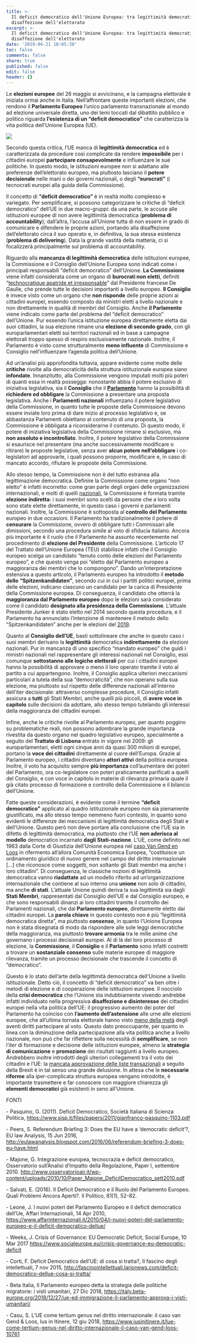 ```yaml
---
title: >-
  Il deficit democratico dell'Unione Europea: tra legittimità democratica e
  disaffezione dell'elettorato
excerpt: >-
  Il deficit democratico dell'Unione Europea: tra legittimità democratica e
  disaffezione dell'elettorato
date: '2019-04-21 10:05:30'
toc: false
comments: false
share: true
published: false
edit: false
header: {}
---
```

Le **elezioni europee** del 26 maggio si avvicinano, e la campagna elettorale è iniziata ormai anche in Italia. Nell’affrontare queste importanti elezioni, che rendono il **Parlamento Europeo** l’unico parlamento transnazionale al mondo ad elezione universale diretta, uno dei temi toccati dal dibattito pubblico e politico riguarda **l’esistenza di un “deficit democratico”** che caratterizza la vita politica dell’Unione Europea (UE). 

![](/assets/images/schermata-2019-04-21-alle-10.09.09.png)

Secondo questa critica, l’UE manca di **legittimità democratica** ed è caratterizzata da procedure così complicate da rendere **impossibile** per i cittadini europei **partecipare consapevolmente** e influenzare le sue politiche. In questo modo, le istituzioni europee non si adattano alle preferenze dell’elettorato europeo, ma piuttosto lasciano il **potere decisionale** nelle mani o dei governi nazionali, o degli **“eurocrati”** (i tecnocrati europei alla guida della Commissione).

Il concetto di **“deficit democratico”** è in realtà molto complesso e variegato. Per semplificare, si possono categorizzare le critiche di “deficit democratico” dell’UE in due macro-gruppi: da una parte, le accuse alle istituzioni europee di non avere legittimità democratica (**problema di accountability**); dall’altra, l’accusa all’Unione tutta di non essere in grado di comunicare e difendere le proprie azioni, portando alla disaffezione dell’elettorato circa il suo operato e, in definitiva, la sua stessa esistenza  (**problema di delivering**). Data la grande vastità della matteria, ci si focalizzerà principalmente sul problema di accountability.

Riguardo alla **mancanza di legittimità democratica** delle istituzioni europee, la Commissione e il Consiglio dell’Unione Europea sono indicati come i principali responsabili “deficit democratico” dell’Unione. **La Commissione** viene infatti considerata come un organo di **burocrati non eletti**, definiti “[technocratique apatride et irresponsable](https://www.cvce.eu/content/publication/1999/2/24/169b1692-c7dd-4ad4-b5fb-67e0e28edd02/publishable_fr.pdf)” dal Presidente francese De Gaulle, che prende tutte le decisioni importanti a livello europeo. **Il Consiglio** è invece visto come un organo che **non risponde** delle proprie azioni ai cittadini europei, essendo composto da ministri eletti a livello nazionale e non direttamente in qualità di membri del Consiglio. Anche **il Parlamento** viene indicato come parte del problema del “deficit democratico” dell’Unione. Pur essendo l’unica istituzione europea direttamente eletta dai suoi cittadini, la sua elezione rimane una **elezione di secondo grado**, con gli europarlamentari eletti sui territori nazionali ed in base a campagne elettorali troppo spesso di respiro esclusivamente nazionale. Inoltre, il Parlamento è visto come strutturalmente **meno influente** di Commissione e Consiglio nell’influenzare l’agenda politica dell’Unione. 

Ad un’analisi più approfondita tuttavia, appare evidente come molte delle **critiche** rivolte alla democraticità della struttura istituzionale europea siano **infondate**. Innanzitutto, alla Commissione vengono imputati molti più poteri di quanti essa in realtà possegga: nonostante abbia il potere esclusivo di iniziativa legislativa, sia il **Consiglio** che il [**Parlamento**](https://italy.beta-europe.org/2018/12/27/ue-ed-immigrazione-il-parlamento-approva-i-visti-umanitari/) hanno la possibilità di **richiedere ed obbligare** la Commissione a presentare una proposta legislativa. Anche i **Parlamenti nazionali** influenzano il potere legislativo della Commissione, in quanto tutte le proposte della Commissione devono essere inviate loro prima di dare inizio al processo legislativo e, se abbastanza Parlamenti obiettano al contenuto di una proposta, la Commissione è obbligata a riconsiderarne il contenuto. Di questo modo, il potere di iniziativa legislativa della Commissione rimane sì esclusivo, ma **non assoluto e incontrollato**. Inoltre, il potere legislativo della Commissione si esaurisce nel presentare (ma anche successivamente modificare o ritirare) le proposte legislative, senza aver **alcun potere nell’obbligare** i co-legislatori ad approvarle, i quali possono proporre, modificare e, in caso di mancato accordo, rifiutare le proposte della Commissione. 

Allo stesso tempo, la Commissione non è del tutto estranea alla legittimazione democratica. Definire la Commissione come organo “non eletto” è infatti incorretto: come gran parte degli organi delle organizzazioni internazionali, e molti di quelli [nazionali](https://www.huffingtonpost.it/antonio-caputo-/mattarella-e-i-ministri-chi-nomina-chi_a_23444181/), la Commissione è formata tramite **elezione indiretta:** i suoi membri sono scelti da persone che a loro volta sono state elette direttamente, in questo caso i governi e parlamenti nazionali. Inoltre, la Commissione è sottoposta al **controllo del Parlamento** europeo in due occasioni. Il Parlamento ha tradizionalmente il potere di **censurare** la Commissione, ovvero di obbligare tutti i Commissari alle dimissioni, secondo una procedura simile al voto di sfiducia italiano. Ancora più importante è il ruolo che il Parlamento ha assunto recentemente nel procedimento di **elezione del Presidente** della Commissione. L’articolo 17 del Trattato dell’Unione Europea (TEU) stabilisce infatti che il Consiglio europeo scelga un candidato “tenuto conto delle elezioni del Parlamento europeo”, e che questo venga poi “eletto dal Parlamento europeo a maggioranza dei membri che lo compongono”. Dando un’interpretazione estensiva a questo articolo, il Parlamento europeo ha introdotto il **metodo dello** **“Spitzenkandidaten”**, secondo cui in cui i partiti politici europei, prima delle elezioni, indicano ciascuno un candidato per la carica di Presidente della Commissione europea. Di conseguenza, il candidato che otterrà la **maggioranza dal Parlamento europeo** dopo le elezioni sarà considerato come il candidato **designato alla presidenza della Commissione**. L’attuale Presidente Junker è stato eletto nel 2014 secondo questa procedura, e il Parlamento ha annunciato l’intenzione di mantenere il metodo dello “Spitzenkandidaten” anche per le elezioni del [2019](http://www.europarl.europa.eu/news/it/press-room/20180202IPR97026/elezioni-2019-il-sistema-degli-spitzenkandidaten-non-puo-essere-revocato). 

Quanto al **Consiglio dell’UE**, basti sottolineare che anche in questo caso i suoi membri derivano la **legittimità** democratica **indirettamente** da elezioni nazionali. Pur in mancanza di uno specifico “mandato europeo” che guidi i ministri nazionali nel rappresentare gli interessi nazionali nel Consiglio, essi comunque **sottostanno alle logiche elettorali** per cui i cittadini europei hanno la possibilità di approvare o meno il loro operato tramite il voto al partito a cui appartengono. Inoltre, il Consiglio applica ulteriori meccanismi particolari a tutela della sua “democraticità”, che non operano sulla sua elezione, ma piuttosto sul rispetto delle differenze nazionali all’interno dell’iter decisionale: attraverso complesse procedure, il Consiglio infatti assicura a **tutti** gli Stati Membri, anche quelli più piccoli, di **avere voce in capitolo** sulle decisioni da adottare, allo stesso tempo tutelando gli interessi della maggioranza dei cittadini europei.

Infine, anche le critiche rivolte al Parlamento europeo, per quanto poggino su problematiche reali, non possono adombrare la grande importanza rivestita da questo organo nel quadro legislativo europeo, specialmente a seguito del **Trattato di Lisbona** entrato in vigore nel 2009: gli europarlamentari, eletti ogni cinque anni da quasi 300 milioni di europei, portano la **voce dei cittadini** direttamente al cuore dell’Europa. Grazie al Parlamento europeo, i cittadini diventano **attori attivi** della politica europea. Inoltre, il voto ha acquisito sempre **più importanza** coll’aumentare dei poteri del Parlamento, ora co-legislatore con poteri praticamente parificati a quelli del Consiglio, e con voce in capitolo in materie di rilevanza primaria quale il già citato processo di formazione e controllo della Commissione e il bilancio dell’Unione. 

Fatte queste considerazioni, è evidente come il termine **“deficit democratico”** applicato al quadro istituzionale europeo non sia pienamente giustificato, ma allo stesso tempo nemmeno fuori contesto, in quanto sono evidenti le differenze dei meccanismi di legittimità democratica degli Stati e dell’Unione. Questo però non deve portare alla conclusione che l’UE sia in difetto di legittimità democratica, ma piuttosto che l’UE **non aderisca al modello** democratico incarnato **dagli Stati-nazione**. L’UE, come definito nel 1963 dalla Corte di Giustizia dell’Unione europea nel [caso Van Gend en Loos](http://curia.europa.eu/juris/showPdf.jsf?text=&docid=87120&pageIndex=0&doclang=IT&mode=req&dir=&occ=first&part=1&cid=76427) in rifermento all’allora Comunità Economica Europea, “costituisce un ordinamento giuridico di nuovo genere nel campo del diritto internazionale \[…] che riconosce come soggetti, non soltanto gli Stati membri ma anche i loro cittadini”. Di conseguenza, le classiche nozioni di legittimità democratica vanno **riadattate** ad un modello riferito ad un’organizzazione internazionale che contiene al suo interno una **unione** non solo di cittadini, ma anche **di stati**. L’attuale Unione quindi deriva la sua legittimità sia dagli **Stati Membri**, rappresentati dal Consiglio dell’UE e dal Consiglio europeo, e che sono responsabili dinanzi ai loro cittadini tramite il controllo dei Parlamenti nazionali, che dal **Parlamento europeo**, direttamente eletto dai cittadini europei. La **parola chiave** in questo contesto non è più “legittimità democratica diretta”, ma piuttosto **_consenso_**, in quanto l’Unione Europea non è stata disegnata di modo da rispondere alle sole leggi democratiche della maggioranza, ma piuttosto **trovare armonia** tra le mille anime che governano i processi decisionali europei. Al di là del loro processo di elezione, la **Commissione**, il **Consiglio** e il **Parlamento** sono infatti costretti a trovare un **sostanziale consenso** sulle materie europee di maggiore rilevanza, tramite un processo decisionale che trascende il concetto di “democratico”.

Questo è lo stato dell’arte della legittimità democratica dell’Unione a livello istituzionale. Detto ciò, il concetto di “deficit democratico” va ben oltre i metodi di elezione e di cooperazione delle istituzioni europee. Il nocciolo della **crisi democratica** che l’Unione sta indubbiamente vivendo andrebbe infatti individuato nella progressiva **disaffezione e disinteresse** dei cittadini europei nella vita politica dell’UE: il progressivo aumento dei poter del Parlamento ha coinciso con **l’aumento dell’astensione** alle urne alle elezioni europee, che all’ultima tornata elettorale hanno visto [meno della metà](http://www.europarl.europa.eu/elections2014-results/it/turnout.html) degli aventi diritti partecipare al voto. Questo dato preoccupante, per quanto in linea con la diminuzione della partecipazione alla vita politica anche a livello nazionale, non può che far riflettere sulla necessità di **semplificare**, se non l’_iter_ di formazione e decisione delle istituzioni europee, almeno la **strategia di comunicazione** e **promozione** dei risultati raggiunti a livello europeo. Andrebbero inoltre introdotti degli ulteriori collegamenti tra il voto dei cittadini e l’UE: la [mancata approvazione delle liste transazionali](https://www.eunews.it/2018/02/07/parlamento-ue-liste-transnazionali-spitzenkandidat/100609) a seguito della Brexit è in tal senso una grande delusione. In attesa che le **necessarie riforme** alla iper-complicata struttura europea vengano introdotte, è importante trasmettere e far conoscere con maggiore chiarezza gli **elementi democratici** già esistenti in seno all’Unione.

FONTI

\-	Pasquino, G. (2011). Deficit Democratico, Società Italiana di Scienza Politica, https://www.sisp.it/files/papers/2011/gianfranco-pasquino-1103.pdf 

\-	Peers, S. Referendum Briefing 3: Does the EU have a ‘democratic deficit’?, EU law Analysis, 15 Jun 2016, http://eulawanalysis.blogspot.com/2016/06/referendum-briefing-3-does-eu-have.html

\-	Majone, G. Integrazione europea, tecnocrazia e deficit democratico, Osservatorio sull’Analisi d’Impatto della Regolazione, Paper I, settembre 2010. <http://www.osservatorioair.it/wp-content/uploads/2010/10/Paper_Majone_DeficitDemocratico_sett2010.pdf>

\-	Salvati, E. (2016). Il Deficit Democratico e il Ruolo del Parlamento Europeo. Quali Problemi Ancora Aperti?. Il Politico, 81(1), 52-82.

\-	Leone, J. I nuovi poteri del Parlamento Europeo e il deficit democratico dell’Ue, Affari Internazionali, 14 Apr 2010, <https://www.affarinternazionali.it/2010/04/i-nuovi-poteri-del-parlamento-europeo-e-il-deficit-democratico-dellue/> 

\-	Weeks, J. Crisis of Governance: EU Democratic Deficit, Social Europe, 10 Mar 2017 <https://www.socialeurope.eu/crisis-governance-eu-democratic-deficit>

\-	Corti, F. Deficit Democratico dell’UE: di cosa si tratta?, Il fascino degli intellettuali, 7 nov 2015, <http://fascinointellettuali.larionews.com/deficit-democratico-dellue-cosa-si-tratta/>

\-	Beta Italia, Il Parlamento europeo detta la strategia delle politiche migratorie: i visti umanitari, 27 Dic 2018, <https://italy.beta-europe.org/2018/12/27/ue-ed-immigrazione-il-parlamento-approva-i-visti-umanitari/>

\-	Casu, S. L’UE come tertium genus nel diritto internazionale: il caso van Gend & Loos, Ius in Itinere, 12 giu 2018, <https://www.iusinitinere.it/lue-come-tertium-genus-nel-diritto-internazionale-il-caso-van-gend-loos-10761>
